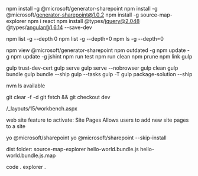 
npm install -g @microsoft/generator-sharepoint
npm install -g @microsoft/generator-sharepoint@1.0.2
npm install -g source-map-explorer
npm i react
npm install @types/jquery@2.048 @types/angular@1.6.14 --save-dev

npm list -g --depth 0
npm list -g --depth=0
npm ls -g --depth=0

npm view @microsoft/generator-sharepoint
npm outdated -g
npm update -g
npm update -g jshint
npm run test
npm run clean
npm prune
npm link gulp

gulp trust-dev-cert
gulp serve
gulp serve --nobrowser
gulp clean
gulp bundle
gulp bundle --ship
gulp --tasks
gulp -T
gulp package-solution --ship

nvm ls available

git clear -f -d
git fetch && git checkout dev

/_layouts/15/workbench.aspx


web site feature to activate:
Site Pages
Allows users to add new site pages to a site

yo @microsoft/sharepoint
yo @microsoft/sharepoint --skip-install


dist folder: source-map-explorer hello-world.bundle.js hello-world.bundle.js.map


code .
explorer .
